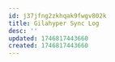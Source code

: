 ```yaml
---
id: j37jfng2zkhqak9fwgv802k
title: Gilahyper Sync Log
desc: ''
updated: 1746817443660
created: 1746817443660
---
```

